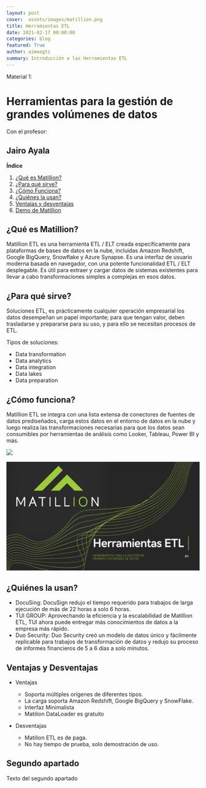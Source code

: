 ```yaml
---
layout: post
cover:  assets/images/matillion.png
title: Herramientas ETL
date: 2021-02-17 00:00:00
categories: blog
featured: True
author: aimeegtz
summary: Introducción a las Herramientas ETL
---
```


Material 1:
# Herramientas para la gestión de grandes volúmenes de datos

Con el profesor:

## Jairo Ayala

**Índice**   
1. [¿Qué es Matillion?](#id1)
2. [¿Para qué sirve?](#id2)
3. [¿Cómo Funciona?](#id3)
4. [¿Quiénes la usan?](#id4)
5. [Ventajas y desventajas](#id5)
6. [Demo de Matillion](#id6)



## ¿Qué es Matillion?<a name="id1"></a>
Matillion ETL es una herramienta ETL / ELT creada específicamente para plataformas de bases de datos en la nube, incluidas Amazon Redshift, Google BigQuery, Snowflake y Azure Synapse. Es una interfaz de usuario moderna basada en navegador, con una potente funcionalidad ETL / ELT desplegable. Es útil para extraer y cargar datos de sistemas existentes para llevar a cabo transformaciones simples a complejas en esos datos.


## ¿Para qué sirve?<a name="id2"></a>
Soluciones ETL, es prácticamente cualquier operación empresarial los datos desempeñan un papel importante; para que tengan valor, deben trasladarse y prepararse para su uso, y para ello se necesitan procesos de ETL.

Tipos de soluciones:
- Data transformation
- Data analytics
- Data integration
- Data lakes
- Data preparation

## ¿Cómo funciona?<a name="id3"></a>
Matillion ETL se integra con una lista extensa de conectores de fuentes 
de datos prediseñados, carga estos datos en el entorno de datos en la 
nube y luego realiza las transformaciones necesarias para que los datos 
sean consumibles por herramientas de análisis como Looker, Tableau, 
Power BI y más.

<img src="{{ site.baseurl }} ../assets/images/matillion.png">

![image](assets/images/matillion.png)

## ¿Quiénes la usan?<a name="id4"></a>
- DocuSing: DocuSign redujo el tiempo requerido para trabajos de larga ejecución de más de 22 horas a solo 6 horas.
- TUI GROUP: Aprovechando la eficiencia y la escalabilidad de Matillion ETL, TUI ahora puede entregar más conocimientos de datos a la empresa más rápido.
- Duo Security: Duo Security creó un modelo de datos único y fácilmente replicable para trabajos de transformación de datos y redujo su proceso de informes financieros de 5 a 6 días a solo minutos.


## Ventajas y Desventajas<a name="id5"></a>
- Ventajas
    - Soporta múltiples orígenes de diferentes tipos.
    - La carga soporta Amazon Redshift, Google BigQuery y SnowFlake.
    - Interfaz Minimalista
    - Matilion DataLoader es gratuito

- Desventajas
    - Matilion ETL es de paga.
    - No hay tiempo de prueba, solo demostración de uso.


## Segundo apartado<a name="id6"></a>
Texto del segundo apartado